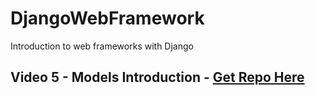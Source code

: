 # DjangoWebFramework
Introduction to web frameworks with Django

## Video 5 - Models Introduction - [Get Repo Here](https://github.com/CodeWithJon/DjangoWebFramework/tree/ae8102d00ff8a05bf6fa48c7a4d6e17621d22ce5)
